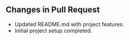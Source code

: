 ## Changes in Pull Request
- Updated README.md with project features.
- Initial project setup completed.
